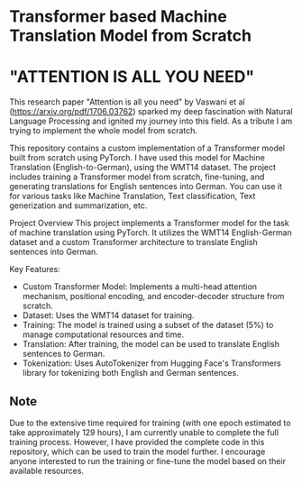 # Transformer based Machine Translation Model from Scratch
# "ATTENTION IS ALL YOU NEED"
This research paper "Attention is all you need" by Vaswani et al (https://arxiv.org/pdf/1706.03762) sparked my deep fascination with Natural Language Processing and ignited my journey into this field. As a tribute I am trying to implement the whole model from scratch.  

This repository contains a custom implementation of a Transformer model built from scratch using PyTorch. I have used this model for Machine Translation (English-to-German), using the WMT14 dataset. The project includes training a Transformer model from scratch, fine-tuning, and generating translations for English sentences into German. You can use it for various tasks like Machine Translation, Text classification, Text generization and summarization, etc.

Project Overview
This project implements a Transformer model for the task of machine translation using PyTorch. It utilizes the WMT14 English-German dataset and a custom Transformer architecture to translate English sentences into German.

Key Features:
 - Custom Transformer Model: Implements a multi-head attention mechanism, positional encoding, and encoder-decoder structure from scratch.
 - Dataset: Uses the WMT14 dataset for training.
 - Training: The model is trained using a subset of the dataset (5%) to manage computational resources and time.
 - Translation: After training, the model can be used to translate English sentences to German.
 - Tokenization: Uses AutoTokenizer from Hugging Face's Transformers library for tokenizing both English and German sentences.

## Note
Due to the extensive time required for training (with one epoch estimated to take approximately 129 hours), I am currently unable to complete the full training process. However, I have provided the complete code in this repository, which can be used to train the model further. I encourage anyone interested to run the training or fine-tune the model based on their available resources.
